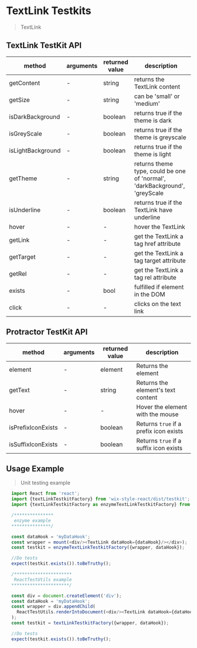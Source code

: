 # TextLink Testkits

> TextLink

## TextLink TestKit API

| method | arguments | returned value | description |
|--------|-----------|----------------|-------------|
| getContent | - | string | returns the TextLink content |
| getSize | - | string | can be 'small' or 'medium' |
| isDarkBackground | - | boolean | returns true if the theme is dark |
| isGreyScale | - | boolean | returns true if the theme is greyscale |
| isLightBackground | - | boolean | returns true if the theme is light |
| getTheme | - | string | returns theme type, could be one of 'normal', 'darkBackground', 'greyScale |
| isUnderline | - | boolean | returns true if the TextLink have underline |
| hover | - | - | hover the TextLink |
| getLink | - | - | get the TextLink a tag href attribute |
| getTarget | - | - | get the TextLink a tag target attribute |
| getRel | - | - | get the TextLink a tag rel attribute |
| exists | - | bool | fulfilled if element in the DOM |
| click | - | - | clicks on the text link |

## Protractor TestKit API

| method | arguments | returned value | description |
|--------|-----------|----------------|-------------|
| element | - | element | Returns the element |
| getText | - | string | Returns the element's text content |
| hover | - | - | Hover the element with the mouse |
| isPrefixIconExists | - | boolean | Returns `true` if a prefix icon exists |
| isSuffixIconExists | - | boolean | Returns `true` if a suffix icon exists |

## Usage Example

> Unit testing example

```javascript
  import React from 'react';
  import {textLinkTestkitFactory} from 'wix-style-react/dist/testkit';
  import {textLinkTestkitFactory as enzymeTextLinkTestkitFactory} from 'wix-style-react/dist/testkit/enzyme';

  /***************
   enzyme example
  ***************/

  const dataHook = 'myDataHook';
  const wrapper = mount(<div/><TextLink dataHook={dataHook}/></div>);
  const testkit = enzymeTextLinkTestkitFactory({wrapper, dataHook});

  //Do tests
  expect(testkit.exists()).toBeTruthy();

  /**********************
   ReactTestUtils example
  **********************/

  const div = document.createElement('div');
  const dataHook = 'myDataHook';
  const wrapper = div.appendChild(
    ReactTestUtils.renderIntoDocument(<div/><TextLink dataHook={dataHook}/></div>, {dataHook})
  );
  const testkit = textLinkTestkitFactory({wrapper, dataHook});

  //Do tests
  expect(testkit.exists()).toBeTruthy();
```
